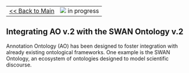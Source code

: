 <table width='100%'>
<tr>
<td>
<a href='v2Main.md'>&lt;&lt; Back to Main</a>
</td>
<td align='right'>
<img src='http://annotation-ontology.googlecode.com/svn/trunk/images/misc/in_progress.gif' /> in progress<br>
</td>
</tr>
</table>

## Integrating AO v.2 with the SWAN Ontology v.2 ##

Annotation Ontology (AO) has been designed to foster integration with already existing ontological frameworks. One example is the SWAN Ontology, an ecosystem of ontologies designed to model scientific discourse.